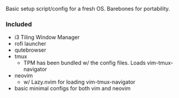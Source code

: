 Basic setup script/config for a fresh OS. Barebones for portability.

### Included
- i3 Tiling Window Manager
- rofi launcher
- qutebrowser
- tmux
    - TPM has been bundled w/ the config files. Loads vim-tmux-navigator
- neovim 
    - w/ Lazy.nvim for loading vim-tmux-navigator
- basic minimal configs for both vim and neovim
